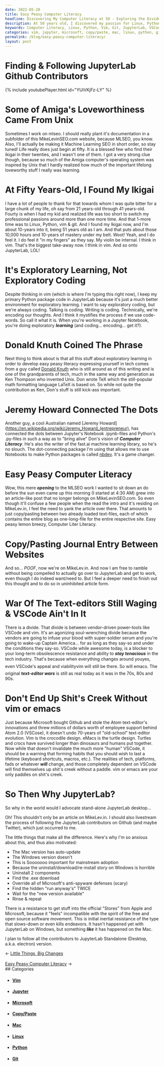 ```yaml
---
date: 2022-05-20
title: Easy Peasy Computer Literacy
headline: Discovering My Computer Literacy at 50 - Exploring the Divide Between VSCode and Vim
description: At 50 years old, I discovered my passion for Linux, Python, vim & git, and have been mastering it for 10 years. I use JupyterLab for learning, and am concerned about relying on vendor-driven power-tools like VSCode. To combat this, I'm following the JupyterLab contributors on Github and Twitter to ensure the Mac and Windows versions are up-to-date. Read my article to learn more about the divide between VSCode.
keywords: Computer Literacy, Linux, Python, Vim, Git, JupyterLab, VSCode, Jeremy Howard, Donald Knuth, .ipynb-files, .py-files, Copy/Paste, Article, Vendor-Driven Power-Tools, Mac, Windows, Auto-Update, Uninstall, Download, Re-Install
categories: vim, jupyter, microsoft, copy/paste, mac, linux, python, git
permalink: /blog/easy-peasy-computer-literacy/
layout: post
---
```



# Finding & Following JupyterLab Github Contributors

{% include youtubePlayer.html id="YUiVKjFz-LY" %}

# Some of Amiga's Loveworthiness Came From Unix

Sometimes I work on mlseo. I should really plant it's documentation in a
subfolder of this MikeLevinSEO.com website, because MLSEO, you know. Also, I'll
actually be making it Machine Learning SEO in short order, so stay tuned! Life
really does just begin at fifty. It is a blessed few who find their ikigai in
their twenties, and I wasn't one of them. I got a very strong clue though,
because so much of the Amiga computer's operating system was inspired by Unix
that I hardly realized how much of the important lifelong loveworthy stuff I
really was learning.

# At Fifty Years-Old, I Found My Ikigai

I have a lot of people to thank for that towards whom I was quite bitter for a
large chunk of my life, oh say from 21 years-old through 41 years-old. Fourty
is when I had my kid and realized life was too short to switch my professional
passions around more than one more time. And that 1-more time was to Linux,
Python, vim & git. And I found my Ikigai now, and I'm about 10-years into it,
being 51 years old as I am. And that puts about those 10,000 hours and 10-years
of mastery under my belt. Woot! Yeah, and I do feel it. I do feel it "in my
fingers" as they say. My violin be internal. I think in vim.  That's the
biggest take-away now. I think in vim. And so onto JupyterLab, LOL!

# It's Exploratory Learning, Not Exploratory Coding

Despite thinking in vim (which is where I'm typing this right now), I keep my
primary Python package code in JupyterLab because it's just a much better
environment for exploratory learning. I want to say exploratory coding, but
we're always coding. Talking is coding. Writing is coding. Technically, we're
encoding our thoughts. And I think it mystifies the process if we use
code-words. So call it what it is. When you're working in a Jupyter Notebook,
you're doing exploratory ***learning*** (and coding... encoding... get it?).

# Donald Knuth Coined The Phrase

Next thing to think about is that all this stuff about exploratory learning in
order to develop easy peasy literacy expressing yourself in tech comes from a
guy called [Donald Knuth](https://en.wikipedia.org/wiki/Donald_Knuth) who is
still around as of this writing and is one of the grandparents of tech, much in
the same way and generation as Ken Thompson who invented Unix. Don wrote TeX
which the still-popular math formatting language LaTeX is based on. So while
not quite the contribution as Ken, Don's stuff is still kick-ass important.

# Jeremy Howard Connected The Dots

Another guy, a cool Australian named [Jeremy
Howard](https://en.wikipedia.org/wiki/Jeremy_Howard_(entrepreneur), has
connected the dots between Jupyter's Notebook .ipynb-files and Python's
.py-files in such a way as to "bring alive" Don's vision of ***Computer
Literacy***. He's also the writer of the fast.ai machine learning library, so
he's no slouch. The dot-connecting package I'm using that allows me to use
Notebooks to make Python packages is called [nbdev](https://nbdev.fast.ai/).
It's a game changer.

# Easy Peasy Computer Literacy

Wow, this mere ***opening*** to the MLSEO work I wanted to sit down an do
before the sun even came up this morning (I started at 4:30 AM) grew into an
article-like post that no longer belongs on MikeLevinSEO.com. So even though
it'll confuse a few people when the read the intro and it's residing on
MikeLev.in, I feel the need to yank the article over there. That amounts to
just copy/pasting between two already loaded text-files, each of which contains
the entire blog as one-long-file for the entire respective site. Easy peasy
lemon breezy, Computer Liter Literacy.

# Copy/Pasting Journal Entry Between Websites

And so... *POOF*, now we're on MikeLev.in. And now I am free to ramble without
being compelled to actually go over to JupyterLab and get to work, even though
I do indeed want/need to. But I feel a deeper need to finish out this thought
and to do so in uninhibited article form.

# War Of The Text-editors Still Waging & VSCode Ain't In It

There is a divide. That divide is between vendor-driven power-tools like VSCode
and vim. It's an agonizing soul-wrenching divide because the vendors are going
to infuse your blood with super-soldier serum and you're going to wake-up
Captain America... for as long as they say-so and under the conditions they
say-so. VSCode while awesome today, is a blocker to your long-term obsolescence
resistance and ability to ***stay tenacious*** in the tech industry. That's
because when everything changes around you&#151;yes, even VSCode's appeal and
viability&#151;vim will still be there. So will emacs. The original
***text-editor wars*** is still as real today as it was in the 70s, 80s and
90s.

# Don't End Up Shit's Creek Without vim or emacs

Just because Microsoft bought Github and stole the Atom text-editor's
innovations and threw millions of dollars worth of employee support behind Atom
2.0 (VSCose), it doesn't undo 70-years of "old-school" text-editor evolution.
Vim is the crocodile design. eMacs is the turtle design. Turtles and crocs have
survived longer than dinosaurs and humans put together. Now while that doesn't
invalidate the much more "human" VSCode, it should be a warning that forming
habits that you should wish to last a lifetime (keyboard shortcuts, macros,
etc.). The realities of tech, platforms, fads or whatever ***will*** change,
and those completely dependent on VSCode will find themselves up shit's creek
without a paddle. vim or emacs are your only paddles on shit's creek.

# So Then Why JupyterLab?

So why in the world would I advocate stand-alone JupyterLab desktop...

Oh! This shouldn't only be an article on MikeLev.in. I should also livestream
the process of following the JupyterLab contributors on Github (and maybe
Twitter), which just occurred to me.

The little things that make all the difference. Here's why I'm so anxious about
this, and thus also motivated:

- The Mac version has auto-update
- The Windows version doesn't
- This is Sooooooo important for mainstream adoption
- Because the uninstall/download/re-install story on Windows is horrible
- Uninstall 2 components
- Find the .exe download
- Override all of Microsoft's anti-spyware defenses (scary)
- Find the hidden "run anyway's" TWICE
- Wait for the "new version available"
- Rinse & repeat

There is a resistance to get stuff into the official "Stores" from Apple and
Microsoft, because it "feels" incompatible with the spirit of the free and open
source software movement. This is initial inertial resistance of the type that
slows-down or even kills endeavors. It hasn't happened yet with JupyterLab on
Windows, but something ***like*** it has happened on the Mac.

I plan to follow all the contributors to JupyterLab Standalone (Desktop, a.k.a.
electron) version.


<div class="arrow-links"><div class="post-nav-prev"><span class="arrow">&larr;&nbsp;</span><a href="/blog/little-things-big-changes/">Little Things, Big Changes</a></div> &nbsp; <div class="post-nav-next"><a href="/blog/easy-peasy-computer-literacy/">Easy Peasy Computer Literacy</a><span class="arrow">&nbsp;&rarr;</span></div></div>
## Categories

<ul>
<li><h4><a href='/vim/'>Vim</a></h4></li>
<li><h4><a href='/jupyter/'>Jupyter</a></h4></li>
<li><h4><a href='/microsoft/'>Microsoft</a></h4></li>
<li><h4><a href='/copy-paste/'>Copy/Paste</a></h4></li>
<li><h4><a href='/mac/'>Mac</a></h4></li>
<li><h4><a href='/linux/'>Linux</a></h4></li>
<li><h4><a href='/python/'>Python</a></h4></li>
<li><h4><a href='/git/'>Git</a></h4></li></ul>